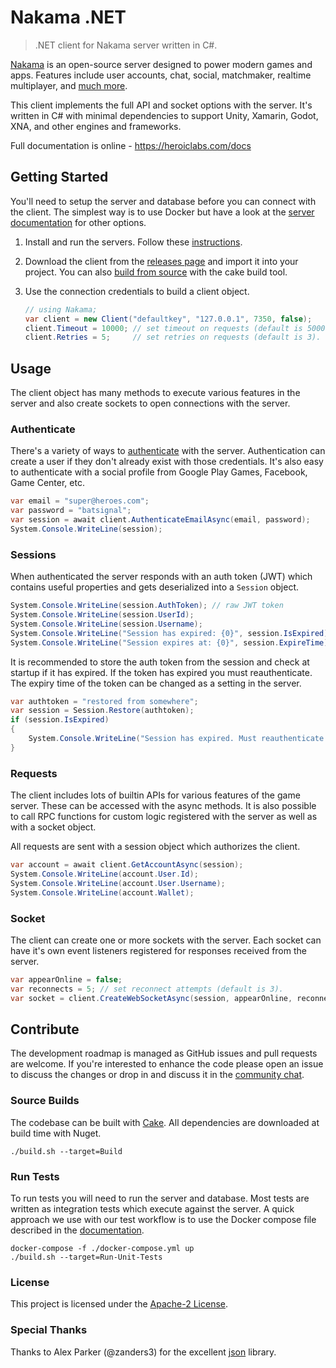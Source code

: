Nakama .NET
===========

> .NET client for Nakama server written in C#.

[Nakama](https://github.com/heroiclabs/nakama) is an open-source server designed to power modern games and apps. Features include user accounts, chat, social, matchmaker, realtime multiplayer, and [much more](https://heroiclabs.com).

This client implements the full API and socket options with the server. It's written in C# with minimal dependencies to support Unity, Xamarin, Godot, XNA, and other engines and frameworks.

Full documentation is online - https://heroiclabs.com/docs

## Getting Started

You'll need to setup the server and database before you can connect with the client. The simplest way is to use Docker but have a look at the [server documentation](https://github.com/heroiclabs/nakama#getting-started) for other options.

1. Install and run the servers. Follow these [instructions](https://heroiclabs.com/docs/install-docker-quickstart).

2. Download the client from the [releases page](https://github.com/heroiclabs/nakama-dotnet/releases) and import it into your project. You can also [build from source](#source-builds) with the cake build tool.

3. Use the connection credentials to build a client object.

    ```csharp
    // using Nakama;
    var client = new Client("defaultkey", "127.0.0.1", 7350, false);
    client.Timeout = 10000; // set timeout on requests (default is 5000).
    client.Retries = 5;     // set retries on requests (default is 3).
    ```

## Usage

The client object has many methods to execute various features in the server and also create sockets to open connections with the server.

### Authenticate

There's a variety of ways to [authenticate](https://heroiclabs.com/docs/authentication) with the server. Authentication can create a user if they don't already exist with those credentials. It's also easy to authenticate with a social profile from Google Play Games, Facebook, Game Center, etc.

```csharp
var email = "super@heroes.com";
var password = "batsignal";
var session = await client.AuthenticateEmailAsync(email, password);
System.Console.WriteLine(session);
```

### Sessions

When authenticated the server responds with an auth token (JWT) which contains useful properties and gets deserialized into a `Session` object.

```csharp
System.Console.WriteLine(session.AuthToken); // raw JWT token
System.Console.WriteLine(session.UserId);
System.Console.WriteLine(session.Username);
System.Console.WriteLine("Session has expired: {0}", session.IsExpired);
System.Console.WriteLine("Session expires at: {0}", session.ExpireTime);
```

It is recommended to store the auth token from the session and check at startup if it has expired. If the token has expired you must reauthenticate. The expiry time of the token can be changed as a setting in the server.

```csharp
var authtoken = "restored from somewhere";
var session = Session.Restore(authtoken);
if (session.IsExpired)
{
    System.Console.WriteLine("Session has expired. Must reauthenticate!");
}
```

### Requests

The client includes lots of builtin APIs for various features of the game server. These can be accessed with the async methods. It is also possible to call RPC functions for custom logic registered with the server as well as with a socket object.

All requests are sent with a session object which authorizes the client.

```csharp
var account = await client.GetAccountAsync(session);
System.Console.WriteLine(account.User.Id);
System.Console.WriteLine(account.User.Username);
System.Console.WriteLine(account.Wallet);
```

### Socket

The client can create one or more sockets with the server. Each socket can have it's own event listeners registered for responses received from the server.

```csharp
var appearOnline = false;
var reconnects = 5; // set reconnect attempts (default is 3).
var socket = client.CreateWebSocketAsync(session, appearOnline, reconnects);
```

## Contribute

The development roadmap is managed as GitHub issues and pull requests are welcome. If you're interested to enhance the code please open an issue to discuss the changes or drop in and discuss it in the [community chat](https://gitter.im/heroiclabs/nakama).

### Source Builds

The codebase can be built with [Cake](https://cakebuild.net). All dependencies are downloaded at build time with Nuget.

```shell
./build.sh --target=Build
```

### Run Tests

To run tests you will need to run the server and database. Most tests are written as integration tests which execute against the server. A quick approach we use with our test workflow is to use the Docker compose file described in the [documentation](https://heroiclabs.com/docs/install-docker-quickstart).

```shell
docker-compose -f ./docker-compose.yml up
./build.sh --target=Run-Unit-Tests
```

### License

This project is licensed under the [Apache-2 License](https://github.com/heroiclabs/nakama-dotnet/blob/master/LICENSE).

### Special Thanks

Thanks to Alex Parker (@zanders3) for the excellent [json](https://github.com/zanders3/json) library.

